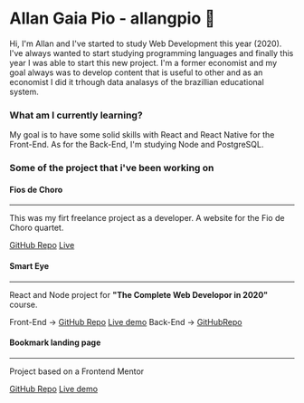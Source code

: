 # Allan Gaia Pio - allangpio 🔭

Hi, I'm Allan and I've started to study Web Development this year (2020). I've always wanted to start studying programming languages and finally this year I was able to start this new project. I'm a former economist and my goal always was to develop content that is useful to other and as an economist I did it trhough data analasys of the brazillian educational system.

### What am I currently learning?

My goal is to have some solid skills with React and React Native for the Front-End. As for the Back-End, I'm studying Node and PostgreSQL.

### Some of the project that i've been working on

#### Fios de Choro
---
This was my firt freelance project as a developer. A website for the Fio de Choro quartet.

[GitHub Repo](https://github.com/allangpio/fiosdechoro_site) [Live](http://www.fiosdechoro.com.br)

#### Smart Eye
---
React and Node project for __"The Complete Web Developor in 2020"__ course.

Front-End -> [GitHub Repo](https://github.com/allangpio/smart-eyes) [Live demo](https://smart-eye-face-recognition.herokuapp.com)
Back-End -> [GitHubRepo](https://github.com/allangpio/smart-brain-api)

#### Bookmark landing page
---
Project based on a Frontend Mentor

[GitHub Repo](https://github.com/allangpio/bookmark-landing-page) [Live demo](https://allangpio.github.io/bookmark-landing-page/)



<!--
**allangpio/allangpio** is a ✨ _special_ ✨ repository because its `README.md` (this file) appears on your GitHub profile.

Here are some ideas to get you started:

-  I’m currently working on ...
- 🌱 I’m currently learning ...
- 👯 I’m looking to collaborate on ...
- 🤔 I’m looking for help with ...
- 💬 Ask me about ...
- 📫 How to reach me: ...
- 😄 Pronouns: ...
- ⚡ Fun fact: ...
-->
